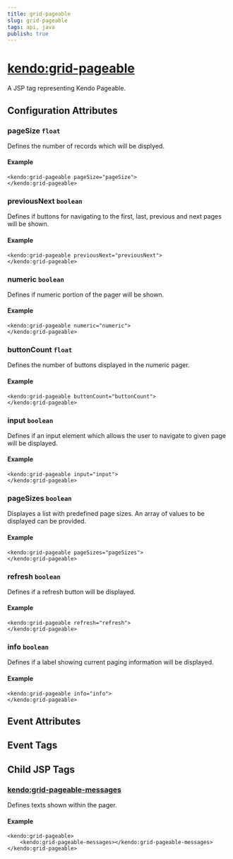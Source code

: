 ```yaml
---
title: grid-pageable
slug: grid-pageable
tags: api, java
publish: true
---
```


# <kendo:grid-pageable>
A JSP tag representing Kendo Pageable.

## Configuration Attributes


### pageSize `float`

Defines the number of records which will be displyed.

#### Example
    <kendo:grid-pageable pageSize="pageSize">
    </kendo:grid-pageable>
    

### previousNext `boolean`

Defines if buttons for navigating to the first, last, previous and next pages will be shown.

#### Example
    <kendo:grid-pageable previousNext="previousNext">
    </kendo:grid-pageable>
    

### numeric `boolean`

Defines if numeric portion of the pager will be shown.

#### Example
    <kendo:grid-pageable numeric="numeric">
    </kendo:grid-pageable>
    

### buttonCount `float`

Defines the number of buttons displayed in the numeric pager.

#### Example
    <kendo:grid-pageable buttonCount="buttonCount">
    </kendo:grid-pageable>
    

### input `boolean`

Defines if an input element which allows the user to navigate to given page will be displayed.

#### Example
    <kendo:grid-pageable input="input">
    </kendo:grid-pageable>
    

### pageSizes `boolean`

Displayes a list with predefined page sizes. An array of values to be displayed can be provided.

#### Example
    <kendo:grid-pageable pageSizes="pageSizes">
    </kendo:grid-pageable>
    

### refresh `boolean`

Defines if a refresh button will be displayed.

#### Example
    <kendo:grid-pageable refresh="refresh">
    </kendo:grid-pageable>
    

### info `boolean`

Defines if a label showing current paging information will be displayed.

#### Example
    <kendo:grid-pageable info="info">
    </kendo:grid-pageable>
    

## Event Attributes


## Event Tags
 

## Child JSP Tags

### [<kendo:grid-pageable-messages>](/api/wrappers/jsp/grid/pageable-messages)

Defines texts shown within the pager.

#### Example

    <kendo:grid-pageable>
        <kendo:grid-pageable-messages></kendo:grid-pageable-messages>
    </kendo:grid-pageable>
 
